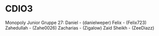 # CDIO3
Monopoly Junior
Gruppe 27: Daniel - (danielweper) Felix - (Felix723) Zahedullah - (Zahe0026) Zacharias - (Zigalow) Zaid Sheikh - (ZeeDiazz)
